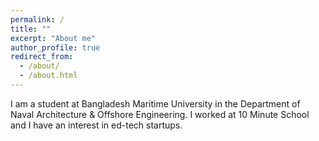 ```yaml
---
permalink: /
title: ""
excerpt: "About me"
author_profile: true
redirect_from: 
  - /about/
  - /about.html
---
```


I am a student at Bangladesh Maritime University in the Department of Naval Architecture & Offshore Engineering.
I worked at 10 Minute School and I have an interest in ed-tech startups.
